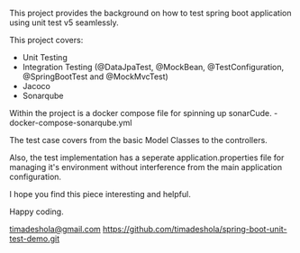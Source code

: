 This project provides the background on how to test spring boot application using unit test v5 seamlessly.

This project covers:
- Unit Testing
- Integration Testing (@DataJpaTest, @MockBean, @TestConfiguration, @SpringBootTest and @MockMvcTest)
- Jacoco
- Sonarqube

Within the project is a docker compose file for spinning up sonarCude.
    -   docker-compose-sonarqube.yml

The test case covers from the basic Model Classes to the controllers.

Also, the test implementation has a seperate application.properties file for managing 
it's environment without interference from the main application configuration.

I hope you find this piece interesting and helpful.

Happy coding.

timadeshola@gmail.com
https://github.com/timadeshola/spring-boot-unit-test-demo.git